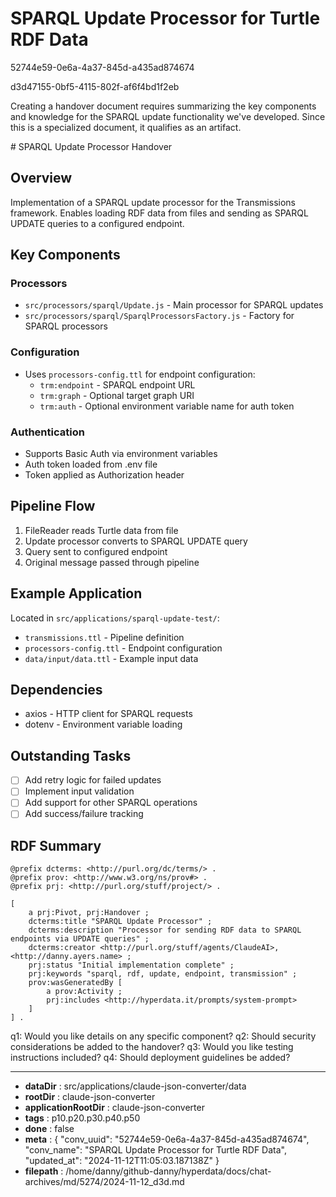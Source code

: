 # SPARQL Update Processor for Turtle RDF Data

52744e59-0e6a-4a37-845d-a435ad874674

d3d47155-0bf5-4115-802f-af6f4bd1f2eb

 <antThinking>Creating a handover document requires summarizing the key components and knowledge for the SPARQL update functionality we've developed. Since this is a specialized document, it qualifies as an artifact.</antThinking>

<antArtifact identifier="sparql-handover" type="text/markdown" title="SPARQL Update Processor Handover Document">
# SPARQL Update Processor Handover

## Overview
Implementation of a SPARQL update processor for the Transmissions framework. Enables loading RDF data from files and sending as SPARQL UPDATE queries to a configured endpoint.

## Key Components

### Processors
- `src/processors/sparql/Update.js` - Main processor for SPARQL updates
- `src/processors/sparql/SparqlProcessorsFactory.js` - Factory for SPARQL processors

### Configuration
- Uses `processors-config.ttl` for endpoint configuration:
  - `trm:endpoint` - SPARQL endpoint URL
  - `trm:graph` - Optional target graph URI
  - `trm:auth` - Optional environment variable name for auth token

### Authentication
- Supports Basic Auth via environment variables
- Auth token loaded from .env file
- Token applied as Authorization header

## Pipeline Flow
1. FileReader reads Turtle data from file
2. Update processor converts to SPARQL UPDATE query
3. Query sent to configured endpoint
4. Original message passed through pipeline

## Example Application
Located in `src/applications/sparql-update-test/`:
- `transmissions.ttl` - Pipeline definition
- `processors-config.ttl` - Endpoint configuration
- `data/input/data.ttl` - Example input data

## Dependencies
- axios - HTTP client for SPARQL requests
- dotenv - Environment variable loading

## Outstanding Tasks
- [ ] Add retry logic for failed updates
- [ ] Implement input validation
- [ ] Add support for other SPARQL operations
- [ ] Add success/failure tracking

## RDF Summary
```turtle
@prefix dcterms: <http://purl.org/dc/terms/> .
@prefix prov: <http://www.w3.org/ns/prov#> .
@prefix prj: <http://purl.org/stuff/project/> .

[
    a prj:Pivot, prj:Handover ;
    dcterms:title "SPARQL Update Processor" ;
    dcterms:description "Processor for sending RDF data to SPARQL endpoints via UPDATE queries" ;
    dcterms:creator <http://purl.org/stuff/agents/ClaudeAI>, <http://danny.ayers.name> ;
    prj:status "Initial implementation complete" ;
    prj:keywords "sparql, rdf, update, endpoint, transmission" ;
    prov:wasGeneratedBy [
        a prov:Activity ;
        prj:includes <http://hyperdata.it/prompts/system-prompt>
    ]
] .
```
</antArtifact>

q1: Would you like details on any specific component?
q2: Should security considerations be added to the handover?
q3: Would you like testing instructions included?
q4: Should deployment guidelines be added?

---

* **dataDir** : src/applications/claude-json-converter/data
* **rootDir** : claude-json-converter
* **applicationRootDir** : claude-json-converter
* **tags** : p10.p20.p30.p40.p50
* **done** : false
* **meta** : {
  "conv_uuid": "52744e59-0e6a-4a37-845d-a435ad874674",
  "conv_name": "SPARQL Update Processor for Turtle RDF Data",
  "updated_at": "2024-11-12T11:05:03.187138Z"
}
* **filepath** : /home/danny/github-danny/hyperdata/docs/chat-archives/md/5274/2024-11-12_d3d.md